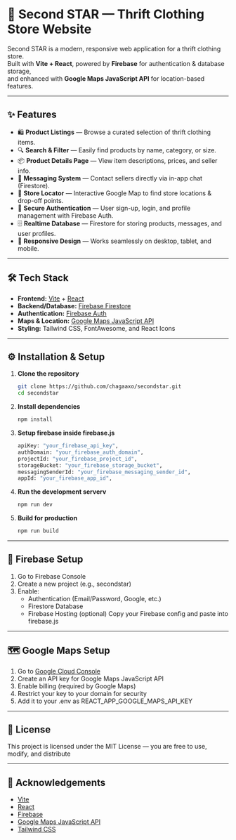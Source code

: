 # 👕 Second STAR — Thrift Clothing Store Website

Second STAR is a modern, responsive web application for a thrift clothing store.  
Built with **Vite + React**, powered by **Firebase** for authentication & database storage,  
and enhanced with **Google Maps JavaScript API** for location-based features.

---

## ✨ Features

- 🛍 **Product Listings** — Browse a curated selection of thrift clothing items.
- 🔍 **Search & Filter** — Easily find products by name, category, or size.
- 📦 **Product Details Page** — View item descriptions, prices, and seller info.
- 💬 **Messaging System** — Contact sellers directly via in-app chat (Firestore).
- 📍 **Store Locator** — Interactive Google Map to find store locations & drop-off points.
- 🔐 **Secure Authentication** — User sign-up, login, and profile management with Firebase Auth.
- 🗄 **Realtime Database** — Firestore for storing products, messages, and user profiles.
- 📱 **Responsive Design** — Works seamlessly on desktop, tablet, and mobile.

---

## 🛠 Tech Stack

- **Frontend:** [Vite](https://vitejs.dev/) + [React](https://react.dev/)
- **Backend/Database:** [Firebase Firestore](https://firebase.google.com/docs/firestore)
- **Authentication:** [Firebase Auth](https://firebase.google.com/docs/auth)
- **Maps & Location:** [Google Maps JavaScript API](https://developers.google.com/maps/documentation/javascript)
- **Styling:** Tailwind CSS, FontAwesome, and React Icons
 
---

## ⚙️ Installation & Setup

1. **Clone the repository**
   ```bash
   git clone https://github.com/chagaaxo/secondstar.git
   cd secondstar

2. **Install dependencies**
   ```bash
   npm install

3. **Setup firebase inside firebase.js**
   ```bash
   apiKey: "your_firebase_api_key",
   authDomain: "your_firebase_auth_domain",
   projectId: "your_firebase_project_id",
   storageBucket: "your_firebase_storage_bucket",
   messagingSenderId: "your_firebase_messaging_sender_id",
   appId: "your_firebase_app_id",

4. **Run the development serverv**
   ```bash
   npm run dev

5. **Build for production**
   ```bash
   npm run build

---

## 🔑 Firebase Setup

1. Go to Firebase Console
2. Create a new project (e.g., secondstar)
3. Enable:
     - Authentication (Email/Password, Google, etc.)
     - Firestore Database
     - Firebase Hosting (optional)
Copy your Firebase config and paste into firebase.js

---

## 🗺 Google Maps Setup

1. Go to [Google Cloud Console](https://console.cloud.google.com/)
2. Create an API key for Google Maps JavaScript API
3. Enable billing (required by Google Maps)
4. Restrict your key to your domain for security
5. Add it to your .env as REACT_APP_GOOGLE_MAPS_API_KEY

---

## 📜 License
This project is licensed under the MIT License — you are free to use, modify, and distribute

---

## 💌 Acknowledgements
- [Vite](https://vitejs.dev/)
- [React](https://react.dev/)
- [Firebase](https://firebase.google.com/)
- [Google Maps JavaScript API](https://developers.google.com/maps/documentation/javascript)
- [Tailwind CSS](https://tailwindcss.com/)
